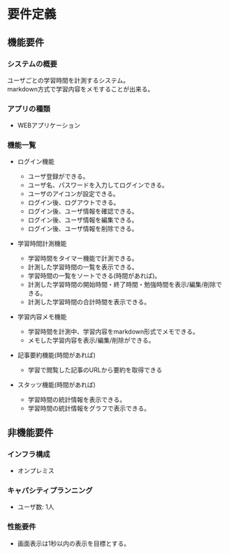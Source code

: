 # 要件定義

## 機能要件

### システムの概要

ユーザごとの学習時間を計測するシステム。  
markdown方式で学習内容をメモすることが出来る。

### アプリの種類

- WEBアプリケーション

### 機能一覧

- ログイン機能
  - ユーザ登録ができる。
  - ユーザ名、パスワードを入力してログインできる。
  - ユーザのアイコンが設定できる。
  - ログイン後、ログアウトできる。
  - ログイン後、ユーザ情報を確認できる。
  - ログイン後、ユーザ情報を編集できる。
  - ログイン後、ユーザ情報を削除できる。

- 学習時間計測機能
  - 学習時間をタイマー機能で計測できる。
  - 計測した学習時間の一覧を表示できる。
  - 学習時間の一覧をソートできる(時間があれば)。
  - 計測した学習時間の開始時間・終了時間・勉強時間を表示/編集/削除できる。
  - 計測した学習時間の合計時間を表示できる。

- 学習内容メモ機能
  - 学習時間を計測中、学習内容をmarkdown形式でメモできる。
  - メモした学習内容を表示/編集/削除ができる。

- 記事要約機能(時間があれば)
  - 学習で閲覧した記事のURLから要約を取得できる
  
- スタッツ機能(時間があれば)
  - 学習時間の統計情報を表示できる。
  - 学習時間の統計情報をグラフで表示できる。

## 非機能要件

### インフラ構成

- オンプレミス

### キャパシティプランニング

- ユーザ数: 1人

### 性能要件

- 画面表示は1秒以内の表示を目標とする。
